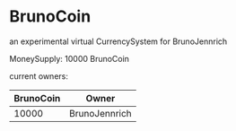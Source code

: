 BrunoCoin
=========

an experimental virtual CurrencySystem for BrunoJennrich

MoneySupply: 10000 BrunoCoin

current owners:

BrunoCoin  | Owner
------------- | -------------
10000  | BrunoJennrich

